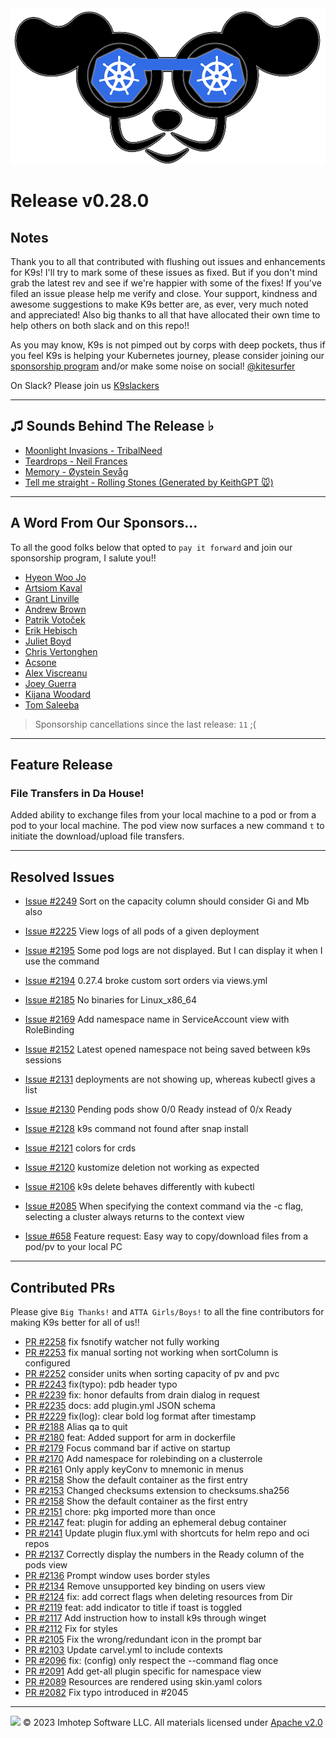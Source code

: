 <img src="https://raw.githubusercontent.com/derailed/k9s/master/assets/k9s.png" align="center" width="800" height="auto"/>

# Release v0.28.0

## Notes

Thank you to all that contributed with flushing out issues and enhancements for K9s! I'll try to mark some of these issues as fixed. But if you don't mind grab the latest rev and see if we're happier with some of the fixes! If you've filed an issue please help me verify and close. Your support, kindness and awesome suggestions to make K9s better are, as ever, very much noted and appreciated! Also big thanks to all that have allocated their own time to help others on both slack and on this repo!!

As you may know, K9s is not pimped out by corps with deep pockets, thus if you feel K9s is helping your Kubernetes journey, please consider joining our [sponsorship program](https://github.com/sponsors/derailed) and/or make some noise on social! [@kitesurfer](https://twitter.com/kitesurfer)

On Slack? Please join us [K9slackers](https://join.slack.com/t/k9sers/shared_invite/enQtOTA5MDEyNzI5MTU0LWQ1ZGI3MzliYzZhZWEyNzYxYzA3NjE0YTk1YmFmNzViZjIyNzhkZGI0MmJjYzhlNjdlMGJhYzE2ZGU1NjkyNTM)

---

## ♫ Sounds Behind The Release ♭

* [Moonlight Invasions - TribalNeed](https://www.youtube.com/watch?v=mJBnMSNIJL4&list=RDmJBnMSNIJL4&start_radio=1)
* [Teardrops - Neil Frances](https://www.youtube.com/watch?v=823_KoZr4mo)
* [Memory - Øystein Sevåg](https://www.youtube.com/watch?v=GKEM6lgkogY)
* [Tell me straight - Rolling Stones (Generated by KeithGPT 🐭)](https://www.youtube.com/watch?v=YxcxLi-Ld3E)

---

## A Word From Our Sponsors...

To all the good folks below that opted to `pay it forward` and join our sponsorship program, I salute you!!

* [Hyeon Woo Jo](https://github.com/dokdo2013)
* [Artsiom Kaval](https://github.com/lezeroq)
* [Grant Linville](https://github.com/g-linville)
* [Andrew Brown](https://github.com/andrew-werdna)
* [Patrik Votoček](https://github.com/Vrtak-CZ)
* [Erik Hebisch](https://github.com/flegelleicht)
* [Juliet Boyd](https://github.com/julietrb1)
* [Chris Vertonghen](https://github.com/chrisv)
* [Acsone](https://github.com/acsone)
* [Alex Viscreanu](https://github.com/aexvir)
* [Joey Guerra](https://github.com/joeyguerra)
* [Kijana Woodard](https://github.com/kijanawoodard)
* [Tom Saleeba](https://github.com/tomsaleeba)

> Sponsorship cancellations since the last release: `11` ;(

---

## Feature Release

### File Transfers in Da House!

Added ability to exchange files from your local machine to a pod or from a pod to your local machine. The pod view now surfaces a new command `t` to initiate the download/upload file transfers.

---

## Resolved Issues

* [Issue #2249](https://github.com/zloom/k9s/issues/2249) Sort on the capacity column should consider Gi and Mb also
* [Issue #2225](https://github.com/zloom/k9s/issues/2225) View logs of all pods of a given deployment
* [Issue #2195](https://github.com/zloom/k9s/issues/2195) Some pod logs are not displayed. But I can display it when I use the command

* [Issue #2194](https://github.com/zloom/k9s/issues/2194) 0.27.4 broke custom sort orders via views.yml
* [Issue #2185](https://github.com/zloom/k9s/issues/2185) No binaries for Linux_x86_64
* [Issue #2169](https://github.com/zloom/k9s/issues/2169) Add namespace name in ServiceAccount view with RoleBinding
* [Issue #2152](https://github.com/zloom/k9s/issues/2152) Latest opened namespace not being saved between k9s sessions
* [Issue #2131](https://github.com/zloom/k9s/issues/2131) deployments are not showing up, whereas kubectl gives a list
* [Issue #2130](https://github.com/zloom/k9s/issues/2130) Pending pods show 0/0 Ready instead of 0/x Ready
* [Issue #2128](https://github.com/zloom/k9s/issues/2128) k9s command not found after snap install
* [Issue #2121](https://github.com/zloom/k9s/issues/2121) colors for crds
* [Issue #2120](https://github.com/zloom/k9s/issues/2120) kustomize deletion not working as expected
* [Issue #2106](https://github.com/zloom/k9s/issues/2106) k9s delete behaves differently with kubectl
* [Issue #2085](https://github.com/zloom/k9s/issues/2085) When specifying the context command via the -c flag, selecting a cluster always returns to the context view
* [Issue #658](https://github.com/zloom/k9s/issues/658) Feature request: Easy way to copy/download files from a pod/pv to your local PC

---

## Contributed PRs

Please give `Big Thanks!` and `ATTA Girls/Boys!` to all the fine contributors for making K9s better for all of us!!

* [PR #2258](https://github.com/zloom/k9s/pull/2258) fix fsnotify watcher not fully working
* [PR #2253](https://github.com/zloom/k9s/pull/2253) fix manual sorting not working when sortColumn is configured
* [PR #2252](https://github.com/zloom/k9s/pull/2252) consider units when sorting capacity of pv and pvc
* [PR #2243](https://github.com/zloom/k9s/pull/2243) fix(typo): pdb header typo
* [PR #2239](https://github.com/zloom/k9s/pull/2239) fix: honor defaults from drain dialog in request
* [PR #2235](https://github.com/zloom/k9s/pull/2235) docs: add plugin.yml JSON schema
* [PR #2229](https://github.com/zloom/k9s/pull/2229) fix(log): clear bold log format after timestamp
* [PR #2188](https://github.com/zloom/k9s/pull/2188) Alias qa to quit
* [PR #2180](https://github.com/zloom/k9s/pull/2180) feat: Added support for arm in dockerfile
* [PR #2179](https://github.com/zloom/k9s/pull/2179) Focus command bar if active on startup
* [PR #2170](https://github.com/zloom/k9s/pull/2170) Add namespace for rolebinding on a clusterrole
* [PR #2161](https://github.com/zloom/k9s/pull/2161) Only apply keyConv to mnemonic in menus
* [PR #2158](https://github.com/zloom/k9s/pull/2158) Show the default container as the first entry
* [PR #2153](https://github.com/zloom/k9s/pull/2153) Changed checksums extension to checksums.sha256
* [PR #2158](https://github.com/zloom/k9s/pull/2158) Show the default container as the first entry
* [PR #2151](https://github.com/zloom/k9s/pull/2151) chore: pkg imported more than once
* [PR #2147](https://github.com/zloom/k9s/pull/2147) feat: plugin for adding an ephemeral debug container
* [PR #2141](https://github.com/zloom/k9s/pull/2141) Update plugin flux.yml with shortcuts for helm repo and oci repos
* [PR #2137](https://github.com/zloom/k9s/pull/2137) Correctly display the numbers in the Ready column of the pods view
* [PR #2136](https://github.com/zloom/k9s/pull/2136) Prompt window uses border styles
* [PR #2134](https://github.com/zloom/k9s/pull/2134) Remove unsupported key binding on users view
* [PR #2124](https://github.com/zloom/k9s/pull/2124) fix: add correct flags when deleting resources from Dir
* [PR #2119](https://github.com/zloom/k9s/pull/2119) feat: add indicator to title if toast is toggled
* [PR #2117](https://github.com/zloom/k9s/pull/2117) Add instruction how to install k9s through winget
* [PR #2112](https://github.com/zloom/k9s/pull/2112) Fix for styles
* [PR #2105](https://github.com/zloom/k9s/pull/2105) Fix the wrong/redundant icon in the prompt bar
* [PR #2103](https://github.com/zloom/k9s/pull/2103) Update carvel.yml to include contexts
* [PR #2096](https://github.com/zloom/k9s/pull/2096) fix: (config) only respect the --command flag once
* [PR #2091](https://github.com/zloom/k9s/pull/2091) Add get-all plugin specific for namespace view
* [PR #2089](https://github.com/zloom/k9s/pull/2089) Resources are rendered using skin.yaml colors
* [PR #2082](https://github.com/zloom/k9s/pull/2082) Fix typo introduced in #2045

---

<img src="https://raw.githubusercontent.com/derailed/k9s/master/assets/imhotep_logo.png" width="32" height="auto"/> © 2023 Imhotep Software LLC. All materials licensed under [Apache v2.0](http://www.apache.org/licenses/LICENSE-2.0)
